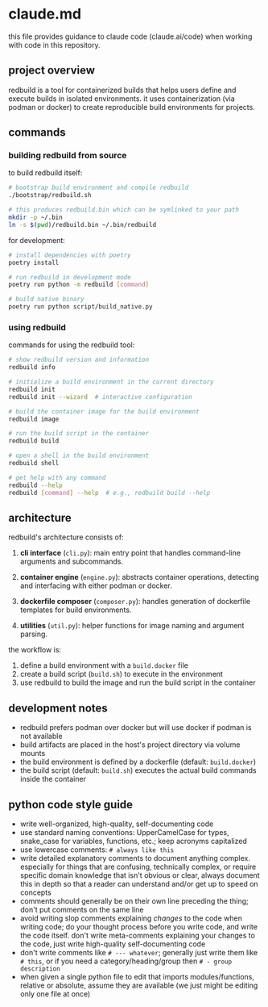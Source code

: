# claude.md

this file provides guidance to claude code (claude.ai/code) when working with code in this repository.

## project overview

redbuild is a tool for containerized builds that helps users define and execute builds in isolated environments. it uses containerization (via podman or docker) to create reproducible build environments for projects.

## commands

### building redbuild from source

to build redbuild itself:

```sh
# bootstrap build environment and compile redbuild
./bootstrap/redbuild.sh

# this produces redbuild.bin which can be symlinked to your path
mkdir -p ~/.bin
ln -s $(pwd)/redbuild.bin ~/.bin/redbuild
```

for development:

```sh
# install dependencies with poetry
poetry install

# run redbuild in development mode
poetry run python -m redbuild [command]

# build native binary
poetry run python script/build_native.py
```

### using redbuild

commands for using the redbuild tool:

```sh
# show redbuild version and information
redbuild info

# initialize a build environment in the current directory
redbuild init
redbuild init --wizard  # interactive configuration

# build the container image for the build environment
redbuild image

# run the build script in the container
redbuild build 

# open a shell in the build environment
redbuild shell

# get help with any command
redbuild --help
redbuild [command] --help  # e.g., redbuild build --help
```

## architecture

redbuild's architecture consists of:

1. **cli interface** (`cli.py`): main entry point that handles command-line arguments and subcommands.

2. **container engine** (`engine.py`): abstracts container operations, detecting and interfacing with either podman or docker.

3. **dockerfile composer** (`composer.py`): handles generation of dockerfile templates for build environments.

4. **utilities** (`util.py`): helper functions for image naming and argument parsing.

the workflow is:
1. define a build environment with a `build.docker` file
2. create a build script (`build.sh`) to execute in the environment
3. use redbuild to build the image and run the build script in the container

## development notes

- redbuild prefers podman over docker but will use docker if podman is not available
- build artifacts are placed in the host's project directory via volume mounts
- the build environment is defined by a dockerfile (default: `build.docker`)
- the build script (default: `build.sh`) executes the actual build commands inside the container

## python code style guide

- write well-organized, high-quality, self-documenting code
- use standard naming conventions: UpperCamelCase for types, snake_case for variables, functions, etc.; keep acronyms capitalized
- use lowercase comments: `# always like this`
- write detailed explanatory comments to document anything complex. especially for things that are confusing, technically complex, or require specific domain knowledge that isn't obvious or clear, always document this in depth so that a reader can understand and/or get up to speed on concepts
- comments should generally be on their own line preceding the thing; don't put comments on the same line
- avoid writing slop comments explaining _changes_ to the code when writing code; do your thought process before you write code, and write the code itself. don't write meta-comments explaining your changes to the code, just write high-quality self-documenting code
- don't write comments like `# --- whatever`; generally just write them like `# this`, or if you need a category/heading/group then `# - group description`
- when given a single python file to edit that imports modules/functions, relative or absolute, assume they are available (we just might be editing only one file at once)